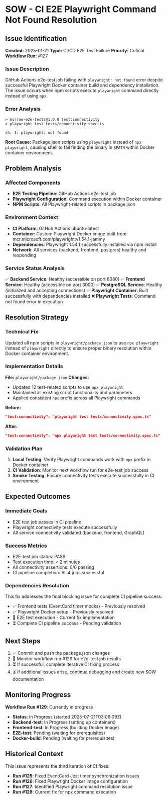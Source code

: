 # SOW - CI E2E Playwright Command Not Found Resolution

## Issue Identification
**Created:** 2025-01-21
**Type:** CI/CD E2E Test Failure
**Priority:** Critical
**Workflow Run:** #127

### Issue Description
GitHub Actions e2e-test job failing with `playwright: not found` error despite successful Playwright Docker container build and dependency installation. The issue occurs when npm scripts execute `playwright` command directly instead of using `npx`.

### Error Analysis
```
> morrow-e2e-tests@1.0.0 test:connectivity
> playwright test tests/connectivity.spec.ts

sh: 1: playwright: not found
```

**Root Cause:** Package.json scripts using `playwright` instead of `npx playwright`, causing shell to fail finding the binary in `$PATH` within Docker container environment.

## Problem Analysis

### Affected Components
- **E2E Testing Pipeline**: GitHub Actions e2e-test job
- **Playwright Configuration**: Command execution within Docker container
- **NPM Scripts**: All Playwright-related scripts in package.json

### Environment Context
- **CI Platform**: GitHub Actions ubuntu-latest
- **Container**: Custom Playwright Docker image built from mcr.microsoft.com/playwright:v1.54.1-jammy
- **Dependencies**: Playwright 1.54.1 successfully installed via npm install
- **Network**: All services (backend, frontend, postgres) healthy and responding

### Service Status Analysis
✅ **Backend Service**: Healthy (accessible on port 8080)
✅ **Frontend Service**: Healthy (accessible on port 3000)
✅ **PostgreSQL Service**: Healthy (initialized and accepting connections)
✅ **Playwright Container**: Built successfully with dependencies installed
❌ **Playwright Tests**: Command not found error in execution

## Resolution Strategy

### Technical Fix
Updated all npm scripts in `playwright/package.json` to use `npx playwright` instead of `playwright` directly to ensure proper binary resolution within Docker container environment.

### Implementation Details
**File:** `playwright/package.json`
**Changes:**
- Updated 12 test-related scripts to use `npx playwright`
- Maintained all existing script functionality and parameters
- Applied consistent `npx` prefix across all Playwright commands

**Before:**
```json
"test:connectivity": "playwright test tests/connectivity.spec.ts"
```

**After:**
```json
"test:connectivity": "npx playwright test tests/connectivity.spec.ts"
```

### Validation Plan
1. **Local Testing**: Verify Playwright commands work with `npx` prefix in Docker container
2. **CI Validation**: Monitor next workflow run for e2e-test job success
3. **Smoke Testing**: Ensure connectivity tests execute successfully in CI environment

## Expected Outcomes

### Immediate Goals
- E2E test job passes in CI pipeline
- Playwright connectivity tests execute successfully
- All service connectivity validated (backend, frontend, GraphQL)

### Success Metrics
- E2E-test job status: PASS
- Test execution time: < 2 minutes
- All connectivity assertions: 6/6 passing
- CI pipeline completion: All 4 jobs successful

### Dependencies Resolution
This fix addresses the final blocking issue for complete CI pipeline success:
- ✅ Frontend tests (EventCard timer mocks) - Previously resolved
- ✅ Playwright Docker setup - Previously resolved
- 🔄 E2E test execution - Current fix implementation
- ⏳ Complete CI pipeline success - Pending validation

## Next Steps
1. ✅ Commit and push the package.json changes
2. 🔄 Monitor workflow run #129 for e2e-test job results
3. ⏳ If successful, complete iterative CI fixing process
4. ⏳ If additional issues arise, continue debugging and create new SOW documentation

## Monitoring Progress
**Workflow Run #129**: Currently in progress
- **Status**: In Progress (started 2025-07-21T03:06:09Z)
- **Backend-test**: In Progress (setting up containers)
- **Frontend-test**: In Progress (building Docker image)
- **E2E-test**: Pending (waiting for prerequisites)
- **Docker-build**: Pending (waiting for prerequisites)

## Historical Context
This issue represents the third iteration of CI fixes:
- **Run #125**: Fixed EventCard Jest timer synchronization issues
- **Run #126**: Fixed Playwright Docker image configuration
- **Run #127**: Identified Playwright command resolution issue
- **Run #128**: Current fix for npx command execution
